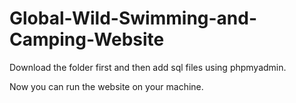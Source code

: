 # Global-Wild-Swimming-and-Camping-Website

Download the folder first and then add sql files using phpmyadmin.

Now you can run the website on your machine.

